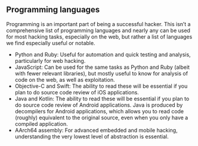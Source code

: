 ## Programming languages

Programming is an important part of being a successful hacker. This isn’t a comprehensive list of programming languages and nearly any can be used for most hacking tasks, especially on the web, but rather a list of languages we find especially useful or notable.

  * Python and Ruby: Useful for automation and quick testing and analysis, particularly for web hacking.
  * JavaScript: Can be used for the same tasks as Python and Ruby (albeit with fewer relevant libraries), but mostly useful to know for analysis of code on the web, as well as exploitation.
  * Objective-C and Swift: The ability to read these will be essential if you plan to do source code review of iOS applications.
  * Java and Kotlin: The ability to read these will be essential if you plan to do source code review of Android applications. Java is produced by decompilers for Android applications, which allows you to read code (roughly) equivalent to the original source, even when you only have a compiled application.
  * AArch64 assembly: For advanced embedded and mobile hacking, understanding the very lowest level of abstraction is essential.